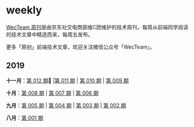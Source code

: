 # weekly

[WecTeam 周刊](https://github.com/wecteam/weekly)是由京东社交电商部维C团维护的技术周刊，每周从前端同学阅读的技术文章中精选而来，每周五发布。

更多「原创」前端技术文章，欢迎关注微信公众号「WecTeam」。

## 2019

**十一月**：[第 012 期](2019年/weekly-012.md):high_brightness: |[第 011 期](2019年/weekly-011.md)​​ | [第 010 期](2019年/weekly-010.md) | [第 009 期](2019年/weekly-009.md)

**十月**：[第 008 期](2019年/weekly-008.md) | [第 007 期](2019年/weekly-007.md) | [第 006 期](2019年/weekly-006.md)

**九月**：[第 005 期](2019年/weekly-005.md) | [第 004 期](2019年/weekly-004.md) | [第 003 期](2019年/weekly-003.md) | [第 002 期](2019年/weekly-002.md)

**八月**：[第 001 期](2019年/weekly-001.md)
